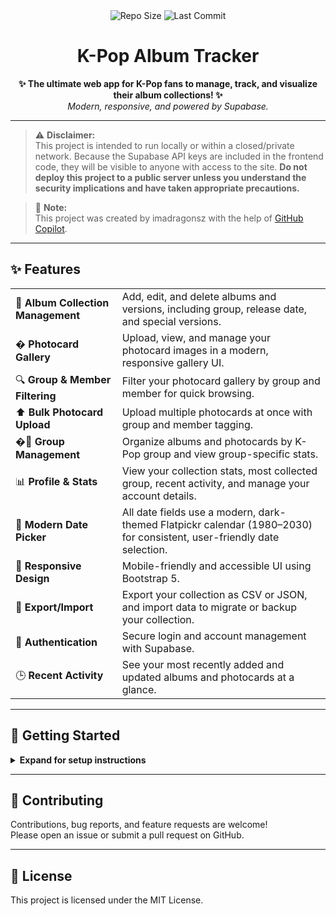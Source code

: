 

<div align="center">
   <img src="https://img.shields.io/github/repo-size/imadragonsz/KpopTracker?color=43c6ac" alt="Repo Size" />
   <img src="https://img.shields.io/github/last-commit/imadragonsz/KpopTracker?color=43c6ac" alt="Last Commit" />
</div>

<h1 align="center">K-Pop Album Tracker</h1>

<p align="center">
   <b>✨ The ultimate web app for K-Pop fans to manage, track, and visualize their album collections! ✨</b><br>
   <i>Modern, responsive, and powered by Supabase.</i>
</p>

---

> ⚠️ **Disclaimer:**<br>
> This project is intended to run locally or within a closed/private network. Because the Supabase API keys are included in the frontend code, they will be visible to anyone with access to the site. **Do not deploy this project to a public server unless you understand the security implications and have taken appropriate precautions.**

> 🤖 **Note:**<br>
> This project was created by imadragonsz with the help of <a href="https://github.com/features/copilot">GitHub Copilot</a>.

---

## ✨ Features


<table>
   <tr>
      <td>🎵 <b>Album Collection Management</b></td>
      <td>Add, edit, and delete albums and versions, including group, release date, and special versions.</td>
   </tr>
   <tr>
      <td>�️ <b>Photocard Gallery</b></td>
      <td>Upload, view, and manage your photocard images in a modern, responsive gallery UI.</td>
   </tr>
   <tr>
      <td>🔍 <b>Group & Member Filtering</b></td>
      <td>Filter your photocard gallery by group and member for quick browsing.</td>
   </tr>
   <tr>
      <td>⬆️ <b>Bulk Photocard Upload</b></td>
      <td>Upload multiple photocards at once with group and member tagging.</td>
   </tr>
   <tr>
      <td>�👥 <b>Group Management</b></td>
      <td>Organize albums and photocards by K-Pop group and view group-specific stats.</td>
   </tr>
   <tr>
      <td>📊 <b>Profile & Stats</b></td>
      <td>View your collection stats, most collected group, recent activity, and manage your account details.</td>
   </tr>
   <tr>
      <td>📅 <b>Modern Date Picker</b></td>
      <td>All date fields use a modern, dark-themed Flatpickr calendar (1980–2030) for consistent, user-friendly date selection.</td>
   </tr>
   <tr>
      <td>📱 <b>Responsive Design</b></td>
      <td>Mobile-friendly and accessible UI using Bootstrap 5.</td>
   </tr>
   <tr>
      <td>💾 <b>Export/Import</b></td>
      <td>Export your collection as CSV or JSON, and import data to migrate or backup your collection.</td>
   </tr>
   <tr>
      <td>🔐 <b>Authentication</b></td>
      <td>Secure login and account management with Supabase.</td>
   </tr>
   <tr>
      <td>🕒 <b>Recent Activity</b></td>
      <td>See your most recently added and updated albums and photocards at a glance.</td>
   </tr>
</table>

---

## 🚀 Getting Started

<details>
<summary><b>Expand for setup instructions</b></summary>

1. **Clone the repository:**

   ```sh
   git clone https://github.com/imadragonsz/KpopTracker.git
   cd KpopTracker
   ```

2. **Open the project in VS Code or your preferred editor.**

3. **Configure Supabase:**
   - Set up a Supabase project and update the API keys in `js/api/supabaseClient.js`.
   - Example `js/api/supabaseClient.js`:

     ```js
     // js/api/supabaseClient.js
     import { createClient } from "https://cdn.jsdelivr.net/npm/@supabase/supabase-js/+esm";

     // Replace with your own Supabase project URL and anon/public key
     const SUPABASE_URL = "https://your-project-id.supabase.co";
     const SUPABASE_ANON_KEY = "your-anon-key";

     export const supabase = createClient(SUPABASE_URL, SUPABASE_ANON_KEY);
     ```

4. **Set up your Supabase database:**
   - You will need at least three tables: `albums`, `groups`, and `members`. Here is an example SQL command to create the basic structure:

     ```sql
     -- Albums table
     create table if not exists public.albums (
        id uuid primary key default gen_random_uuid(),
        name text not null,
        group text not null,
        versions jsonb,
        created_at timestamptz default now(),
        updated_at timestamptz default now(),
        user_id uuid references auth.users(id)
     );

     -- Groups table
     create table if not exists public.groups (
        id uuid primary key default gen_random_uuid(),
        name text not null,
        created_at timestamptz default now(),
        user_id uuid references auth.users(id)
     );

     -- Members table
     create table if not exists public.members (
        id uuid primary key default gen_random_uuid(),
        name text not null,
        group_id uuid references public.groups(id),
        birthday date,
        position text,
        created_at timestamptz default now(),
        user_id uuid references auth.users(id)
     );
     ```

   - Adjust or extend these tables as needed (e.g., add more fields, indexes, or relationships).

5. **Set up Supabase authentication (account-related setup):**
   - In the [Supabase dashboard](https://app.supabase.com/), go to the **Authentication** section.
   - Under **Providers**, enable **Email** (and optionally other providers like Google, GitHub, etc.).
   - Under **Policies**, make sure your tables (albums, groups, members) have Row Level Security (RLS) enabled and add policies to allow users to read/write their own data. Example policies:

     ```sql
     -- Allow users to access only their own albums
     create policy "Users can access their own albums" on public.albums
        for all
        using (user_id = auth.uid());

     -- Allow users to access only their own groups
     create policy "Users can access their own groups" on public.groups
        for all
        using (user_id = auth.uid());

     -- Allow users to access only their own members
     create policy "Users can access their own members" on public.members
        for all
        using (user_id = auth.uid());
     ```

   - Repeat similar policies for `groups` and `members` tables.
   - For more details, see the [Supabase Auth docs](https://supabase.com/docs/guides/auth).

6. **Date Picker:**
   - All date pickers are automatically initialized with Flatpickr (no extra setup needed). If you add new date fields, use the `date-picker` class for instant calendar support.

</details>

---

## 🤝 Contributing

Contributions, bug reports, and feature requests are welcome!<br>
Please open an issue or submit a pull request on GitHub.

---

## 📝 License

This project is licensed under the MIT License.
